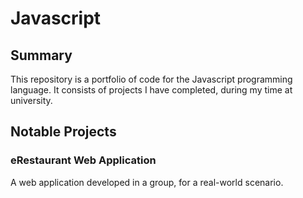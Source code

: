 # Javascript
## Summary
This repository is a portfolio of code for the Javascript programming language. It consists of projects I have completed, during my time at university.

## Notable Projects
### eRestaurant Web Application
A web application developed in a group, for a real-world scenario.
